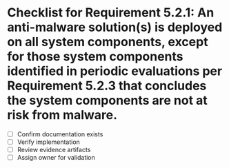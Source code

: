 # Checklist for Requirement 5.2.1: An anti-malware solution(s) is deployed on all system components, except for those system components identified in periodic evaluations per Requirement 5.2.3 that concludes the system components are not at risk from malware.

- [ ] Confirm documentation exists
- [ ] Verify implementation
- [ ] Review evidence artifacts
- [ ] Assign owner for validation
